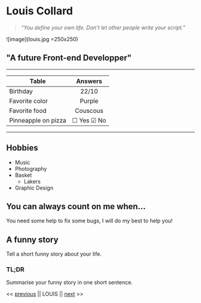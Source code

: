 # Louis Collard

> _“You define your own life. Don’t let other people write your script.”_

![image](louis.jpg =250x250)

## "A future Front-end Developper"

---

| Table               |  Answers   |
| ------------------- | :--------: |
| Birthday            |   22/10    |
| Favorite color      |   Purple   |
| Favorite food       |  Couscous  |
| Pinneapple on pizza | ☐ Yes ☑ No |

---

## Hobbies

- Music
- Photography
- Basket
  - Lakers
- Graphic Design

## You can always count on me when...

You need some help to fix some bugs, I will do my best to help you!

## A funny story

Tell a short funny story about your life.

### TL;DR

Summarise your funny story in one short sentence.

<< [previous](https://github.com/llyllyra/markdown-challenge) || LOUIS || [next](https://github.com/MrOlivierdA/markdown-challenge) >>
